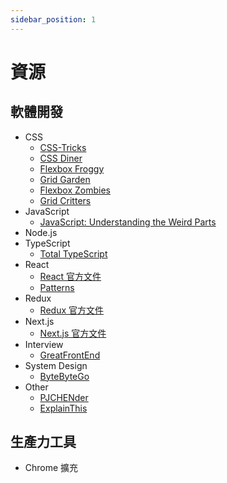 ```yaml
---
sidebar_position: 1
---
```


# 資源

## 軟體開發

- CSS
  - [CSS-Tricks](https://css-tricks.com/)
  - [CSS Diner](https://flukeout.github.io/)
  - [Flexbox Froggy](https://flexboxfroggy.com/)
  - [Grid Garden](https://cssgridgarden.com/)
  - [Flexbox Zombies](https://mastery.games/flexboxzombies/)
  - [Grid Critters](https://mastery.games/gridcritters/)
- JavaScript
  - [JavaScript: Understanding the Weird Parts](https://www.udemy.com/course/understand-javascript/)
- Node.js
- TypeScript
  - [Total TypeScript](https://www.totaltypescript.com/)
- React
  - [React 官方文件](https://react.dev/)
  - [Patterns](https://www.patterns.dev/)
- Redux
  - [Redux 官方文件](https://redux.js.org/)
- Next.js
  - [Next.js 官方文件](https://nextjs.org/)
- Interview
  - [GreatFrontEnd](https://www.greatfrontend.com/)
- System Design
  - [ByteByteGo](https://github.com/ByteByteGoHq/system-design-101)
- Other
  - [PJCHENder](https://pjchender.dev/)
  - [ExplainThis](https://www.explainthis.io/)

## 生產力工具

- Chrome 擴充
